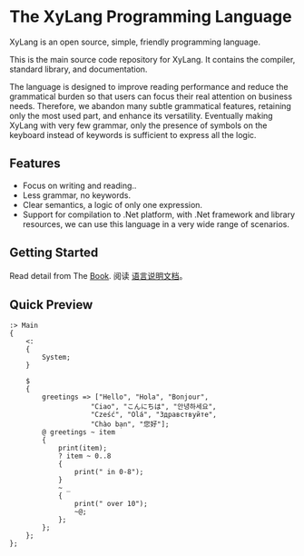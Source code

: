 # The XyLang Programming Language
XyLang is an open source, simple, friendly programming language.  

This is the main source code repository for XyLang. It contains the compiler, standard library, and documentation.

The language is designed to improve reading performance and reduce the grammatical burden so that users can focus their real attention on business needs.
Therefore, we abandon many subtle grammatical features, retaining only the most used part, and enhance its versatility.
Eventually making XyLang with very few grammar, only the presence of symbols on the keyboard instead of keywords is sufficient to express all the logic.

## Features
+ Focus on writing and reading..
+ Less grammar, no keywords.
+ Clear semantics, a logic of only one expression.
+ Support for compilation to .Net platform, with .Net framework and library resources, we can use this language in a very wide range of scenarios.

## Getting Started
Read detail from The [Book]().
阅读 [语言说明文档](./book-zh/介绍.md)。

## Quick Preview

    :> Main
    {
        <: 
        {
            System;
        }

        $  
        {
            greetings => ["Hello", "Hola", "Bonjour",
                        "Ciao", "こんにちは", "안녕하세요",
                        "Cześć", "Olá", "Здравствуйте",
                        "Chào bạn", "您好"];
            @ greetings ~ item
            {
                print(item);
                ? item ~ 0..8 
                {
                    print(" in 0-8");
                }
                ~ _
                {
                    print(" over 10");
                    ~@;
                };
            };
        };
    };

